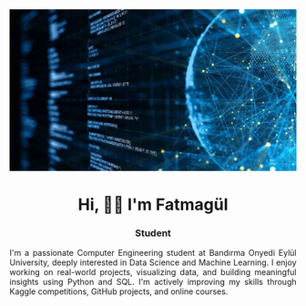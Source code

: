 <img src="https://github.com/FatmagulKadioglu/FatmagulKadioglu/blob/main/data%20science.png?raw=true">

<h1 align = "center">Hi, 👋🏻 I'm Fatmagül</h1>

<h3 align = "center">Student</h3>

<p align="justify">
I'm a passionate Computer Engineering student at Bandırma Onyedi Eylül University, deeply interested in Data Science and Machine Learning. I enjoy working on real-world projects, visualizing data, and building meaningful insights using Python and SQL. I'm actively improving my skills through Kaggle competitions, GitHub projects, and online courses. 
</p>

